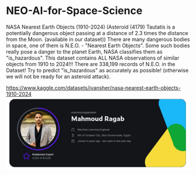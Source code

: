 # NEO-AI-for-Space-Science
NASA Nearest Earth Objects (1910-2024)
(Asteroid (4179) Tautatis is a potentially dangerous object passing at a distance of 2.3 times the distance from the Moon. (available in our dataset))
There are many dangerous bodies in space, one of them is N.E.O. - "Nearest Earth Objects". 
Some such bodies really pose a danger to the planet Earth, NASA classifies them as "is_hazardous". 
This dataset contains ALL NASA observations of similar objects from 1910 to 2024!!!
There are 338,199 records of N.E.O. in the Dataset!
Try to predict "is_hazardous" as accurately as possible! (otherwise we will not be ready for an asteroid attack).

https://www.kaggle.com/datasets/ivansher/nasa-nearest-earth-objects-1910-2024
![](https://github.com/MahmoudRaga/NEO-AI-for-Space-Science/blob/main/Ex.png)

